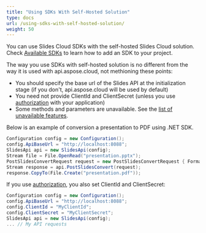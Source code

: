 ```yaml
---
title: "Using SDKs With Self-Hosted Solution"
type: docs
url: /using-sdks-with-self-hosted-solution/
weight: 50
---
```


You can use Slides Cloud SDKs with the self-hosted Slides Cloud solution.
Check [Available SDKs](/slides/available-sdks/) to learn how to add an SDK to your project.

The way you use SDKs with self-hosted solution is no different from the way it is used with api.aspose.cloud, not methioning these points:

* You should specify the base url of the Slides API at the initialization stage (if you don't, api.aspose.cloud will be used by default)
* You need not provide ClientId and ClientSecret (unless you use [authorization](/slides/authorizing-requests-to-self-hosted-solution) with your application)
* Some methods and parameters are unavailable. See the [list of unavailable features](/slides/features-not-available-in-self-hosted-solution).

Below is an example of conversion a presentation to PDF using .NET SDK.

```csharp
Configuration config = new Configuration();
config.ApiBaseUrl = "http://localhost:8088";
SlidesApi api = new SlidesApi(config);
Stream file = File.OpenRead("presentation.pptx");
PostSlidesConvertRequest request = new PostSlidesConvertRequest { Format = ExportFormat.Pdf, Document = file };
Stream response = api.PostSlidesConvert(request);
response.CopyTo(File.Create("presentation.pdf"));
```

If you use [authorization](/slides/authorizing-requests-to-self-hosted-solution), you also set ClientId and ClientSecret:

```csharp
Configuration config = new Configuration();
config.ApiBaseUrl = "http://localhost:8088";
config.ClientId = "MyClientId";
config.ClientSecret = "MyClientSecret";
SlidesApi api = new SlidesApi(config);
... // My API requests
```
